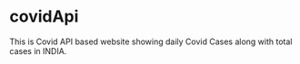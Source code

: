 # covidApi
This is Covid API based website showing daily Covid Cases along with total cases in INDIA.
